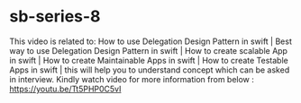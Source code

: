 # sb-series-8
This video is related to:  How to use Delegation Design Pattern in swift |  Best way to use Delegation Design Pattern in swift | How to create scalable App in swift | How to create Maintainable Apps in swift |  How to create Testable Apps in swift |    this will help you to understand concept which can be asked in interview.
Kindly watch video for more information from below : https://youtu.be/Tt5PHP0C5vI 
